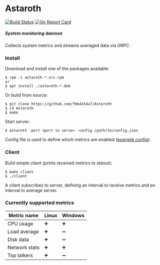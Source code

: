 # Astaroth

[![Build Status](https://travis-ci.com/f0m41h4u7/Astaroth.svg?token=qkqdG1nMjn7NW6KwV5QR&branch=master)](https://travis-ci.com/f0m41h4u7/Astaroth)
[![Go Report Card](https://goreportcard.com/badge/github.com/f0m41h4u7/Astaroth)](https://goreportcard.com/report/github.com/f0m41h4u7/Astaroth)

##### System monitoring daemon

Collects system metrics and streams averaged data via GRPC.

### Install

Download and install one of the packages available:

```shell
$ rpm -i astaroth-*.src.rpm
or
$ apt install ./astaroth-*.deb
```
Or build from source:

```shell
$ git clone https://github.com/f0m41h4u7/Astaroth
$ cd Astaroth
$ make
```
Start server:

```shell
$ astaroth -port <port to serve> -config /path/to/config.json
```

Config file is used to define which metrics are enabled ([example config](configs/config.json)).

### Client

Build simple client (prints received metrics to stdout):
```shell
$ make client
$ ./client
```
A client subscribes to server, defining an interval to receive metrics and an interval to average server.

### Currently supported metrics

| Metric name   | Linux             | Windows            |
| ------------- | ------            | -------            |
| CPU usage     | :heavy_plus_sign: | :heavy_plus_sign:  |
| Load average  | :heavy_plus_sign: | :heavy_minus_sign: |
| Disk data     | :heavy_plus_sign: | :heavy_minus_sign: |
| Network stats | :heavy_plus_sign: | :heavy_plus_sign:  |
| Top talkers   | :heavy_plus_sign: | :heavy_minus_sign: |
